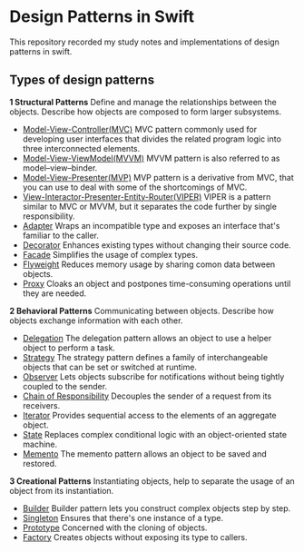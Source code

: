 
# Design Patterns in Swift
 This repository recorded my study notes and implementations of design patterns in swift.

## Types of design patterns

<b>1 Structural Patterns</b> 
Define and manage the relationships between the objects.
Describe how objects are composed to form larger subsystems.

 - [Model-View-Controller(MVC)](documents/MVC.md) MVC pattern commonly used for developing user interfaces that divides the related program logic into three interconnected elements.
 - [Model-View-ViewModel(MVVM)](documents/MVVM.md) MVVM pattern is also referred to as model–view–binder.
 - [Model-View-Presenter(MVP)](documents/MVP.md) MVP pattern is a derivative from MVC, that you can use to deal with some of the shortcomings of MVC.
 - [View-Interactor-Presenter-Entity-Router(VIPER)](documents/VIPER.md) VIPER is a pattern similar to MVC or MVVM, but it separates the code further by single responsibility.
 - [Adapter](documents/Adapter.md) Wraps an incompatible type and exposes an interface that's familiar to the caller.
 - [Decorator](documents/Decorator.md) Enhances existing types without changing their source code.
 - [Facade](documents/Facade.md) Simplifies the usage of complex types.
 - [Flyweight](documents/Flyweight.md) Reduces memory usage by sharing comon data between objects.
 - [Proxy](documents/Proxy.md) Cloaks an object and postpones time-consuming operations until they are needed.

<b>2 Behavioral Patterns</b>
Communicating between objects.
Describe how objects exchange information with each other.

 - [Delegation](documents/Delegation.md) The delegation pattern allows an object to use a helper object to perform a task.
 - [Strategy](documents/Strategy.md) The strategy pattern defines a family of interchangeable objects that can be set or switched at runtime. 
 - [Observer](documents/Observer.md) Lets objects subscribe for notifications without being tightly coupled to the sender.
 - [Chain of Responsibility](documents/Chain_of_Responsibility.md) Decouples the sender of a request from its receivers.
 - [Iterator](documents/Iterator.md) Provides sequential access to the elements of an aggregate object.
 - [State](documents/State.md) Replaces complex conditional logic with an object-oriented state machine.
 - [Memento](documents/Memento.md) The memento pattern allows an object to be saved and restored. 

<b>3 Creational Patterns</b>
Instantiating objects, help to separate the usage of an object from its instantiation.

 - [Builder](documents/Builder.md) Builder pattern lets you construct complex objects step by step. 
 - [Singleton](documents/Singleton.md) Ensures that there's one instance of a type.
 - [Prototype](documents/Prototype.md) Concerned with the cloning of objects.
 - [Factory](documents/Factory.md) Creates objects without exposing its type to callers.

